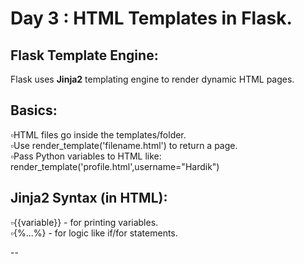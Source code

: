 # Day 3 : HTML Templates in Flask.  
  
## Flask Template Engine:  
Flask uses **Jinja2** templating engine to render dynamic HTML pages.  
  
## Basics:  
▫️HTML files go inside the templates/folder.  
▫️Use render_template('filename.html') to return a page.  
▫️Pass Python variables to HTML like:  
    render_template('profile.html',username="Hardik")  
  
## Jinja2 Syntax (in HTML):  
▫️{{variable}} - for printing variables.  
▫️{%...%} - for logic like if/for statements.  
  
--  